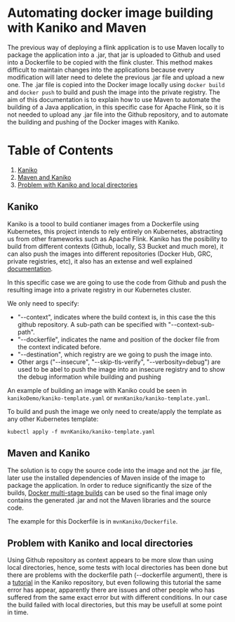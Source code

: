 # Automating docker image building with Kaniko and Maven
The previous way of deploying a flink application is to use Maven locally to package the application into a .jar, that jar is uploaded to Github and used into a Dockerfile to be copied with the flink cluster. This method makes difficult to maintain changes into the applications because every modification will later need to delete the previous .jar file and upload a new one. The .jar file is copied into the Docker image locally using `docker build` and `docker push` to build and push the image into the private registry. The aim of this documentation is to explain how to use Maven to automate the building of a Java application, in this specific case for Apache Flink, so it is not needed to upload any .jar file into the Github repository, and to automate the building and pushing of the Docker images with Kaniko.

# Table of Contents

1. [Kaniko](#kaniko)
2. [Maven and Kaniko](#maven-and-kaniko)
3. [Problem with Kaniko and local directories](#problem-with-kaniko-and-local-directories)


## Kaniko
Kaniko is a toool to build contianer images from a Dockerfile using Kubernetes, this project intends to rely entirely on Kubernetes, abstracting us from other frameworks such as Apache Flink. Kaniko has the posibility to build from different contexts (Github, locally, S3 Bucket and much more), it can also push the images into different repositories (Docker Hub, GRC, private registries, etc), it also has an extense and well explained [documentation](https://github.com/GoogleContainerTools/kaniko).

In this specific case we are going to use the code from Github and push the resulting image into a private registry in our Kubernetes cluster.

We only need to specify:

- "--context", indicates where the build context is, in this case the this github repository. A sub-path can be specified with "--context-sub-path".
- "--dockerfile", indicates the name and position of the docker file from the context indicated before.
- "--destination", which registry are we going to push the image into.
- Other args ("--insecure", "--skip-tls-verify", "--verbosity=debug") are used to be abel to push the image into an insecure registry and to show the debug information while building and pushing

An example of building an image with Kaniko could be seen in `kanikoDemo/kaniko-template.yaml` or `mvnKaniko/kaniko-template.yaml`.

To build and push the image we only need to create/apply the template as any other Kubernetes template:
```
kubectl apply -f mvnKaniko/kaniko-template.yaml
```


## Maven and Kaniko
The solution is to copy the source code into the image and not the .jar file, later use the installed dependencies of Maven inside of the image to package the application. In order to reduce significantly the size of the builds, [Docker multi-stage builds](https://docs.docker.com/develop/develop-images/multistage-build/) can be used so the final image only contains the generated .jar and not the Maven libraries and the source code.

The example for this Dockerfile is in `mvnKaniko/Dockerfile`.


## Problem with Kaniko and local directories
Using Github repository as context appears to be more slow than using local directories, hence, some tests with local directories has been done but there are problems with the dockerfile path (--dockerfile argument), there is a [tutorial](https://github.com/GoogleContainerTools/kaniko/blob/main/docs/tutorial.md) in the Kaniko repository, but even following this tutorial the same error has appear, apparently there are issues and other people who has suffered from the same exact error but with different conditions. In our case the build failed with local directories, but this may be usefull at some point in time.
